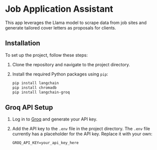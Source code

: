 # Job Application Assistant

This app leverages the Llama model to scrape data from job sites and generate tailored cover letters as proposals for clients. 

## Installation

To set up the project, follow these steps:

1. Clone the repository and navigate to the project directory.
2. Install the required Python packages using `pip`:

   ```bash
   pip install langchain
   pip install chromadb
   pip install langchain-groq

## Groq API Setup

1. Log in to [Groq](https://www.groq.com/) and generate your API key.
2. Add the API key to the `.env` file in the project directory. The `.env` file currently has a placeholder for the API key. Replace it with your own:

   ```env
   GROQ_API_KEY=your_api_key_here


